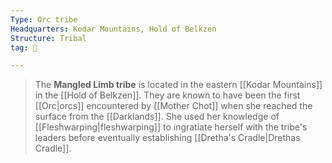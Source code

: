 ```yaml
---
Type: Orc tribe
Headquarters: Kodar Mountains, Hold of Belkzen
Structure: Tribal
tag: 👥

---
```


> The **Mangled Limb tribe** is located in the eastern [[Kodar Mountains]] in the [[Hold of Belkzen]]. They are known to have been the first [[Orc|orcs]] encountered by [[Mother Chot]] when she reached the surface from the [[Darklands]]. She used her knowledge of [[Fleshwarping|fleshwarping]] to ingratiate herself with the tribe's leaders before eventually establishing [[Dretha's Cradle|Drethas Cradle]].







